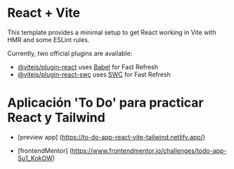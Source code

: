 # React + Vite

This template provides a minimal setup to get React working in Vite with HMR and some ESLint rules.

Currently, two official plugins are available:

- [@vitejs/plugin-react](https://github.com/vitejs/vite-plugin-react/blob/main/packages/plugin-react/README.md) uses [Babel](https://babeljs.io/) for Fast Refresh
- [@vitejs/plugin-react-swc](https://github.com/vitejs/vite-plugin-react-swc) uses [SWC](https://swc.rs/) for Fast Refresh


# Aplicación 'To Do' para practicar React y Tailwind

- [preview app] (https://to-do-app-react-vite-tailwind.netlify.app/)

- [frontendMentor] (https://www.frontendmentor.io/challenges/todo-app-Su1_KokOW)

